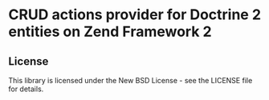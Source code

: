 CRUD actions provider for Doctrine 2 entities on Zend Framework 2
=================

License
-------

This library is licensed under the New BSD License - see the LICENSE file for details.